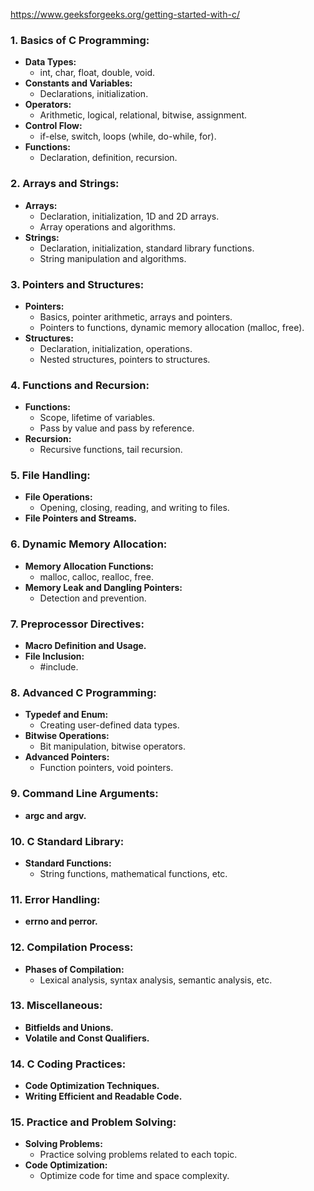 https://www.geeksforgeeks.org/getting-started-with-c/

### 1. **Basics of C Programming:**

- **Data Types:**
    - int, char, float, double, void.
- **Constants and Variables:**
    - Declarations, initialization.
- **Operators:**
    - Arithmetic, logical, relational, bitwise, assignment.
- **Control Flow:**
    - if-else, switch, loops (while, do-while, for).
- **Functions:**
    - Declaration, definition, recursion.

### 2. **Arrays and Strings:**

- **Arrays:**
    - Declaration, initialization, 1D and 2D arrays.
    - Array operations and algorithms.
- **Strings:**
    - Declaration, initialization, standard library functions.
    - String manipulation and algorithms.

### 3. **Pointers and Structures:**

- **Pointers:**
    - Basics, pointer arithmetic, arrays and pointers.
    - Pointers to functions, dynamic memory allocation (malloc, free).
- **Structures:**
    - Declaration, initialization, operations.
    - Nested structures, pointers to structures.

### 4. **Functions and Recursion:**

- **Functions:**
    - Scope, lifetime of variables.
    - Pass by value and pass by reference.
- **Recursion:**
    - Recursive functions, tail recursion.

### 5. **File Handling:**

- **File Operations:**
    - Opening, closing, reading, and writing to files.
- **File Pointers and Streams.**

### 6. **Dynamic Memory Allocation:**

- **Memory Allocation Functions:**
    - malloc, calloc, realloc, free.
- **Memory Leak and Dangling Pointers:**
    - Detection and prevention.

### 7. **Preprocessor Directives:**

- **Macro Definition and Usage.**
- **File Inclusion:**
    - #include.

### 8. **Advanced C Programming:**

- **Typedef and Enum:**
    - Creating user-defined data types.
- **Bitwise Operations:**
    - Bit manipulation, bitwise operators.
- **Advanced Pointers:**
    - Function pointers, void pointers.

### 9. **Command Line Arguments:**

- **argc and argv.**

### 10. **C Standard Library:**

- **Standard Functions:**
    - String functions, mathematical functions, etc.

### 11. **Error Handling:**

- **errno and perror.**

### 12. **Compilation Process:**

- **Phases of Compilation:**
    - Lexical analysis, syntax analysis, semantic analysis, etc.

### 13. **Miscellaneous:**

- **Bitfields and Unions.**
- **Volatile and Const Qualifiers.**

### 14. **C Coding Practices:**

- **Code Optimization Techniques.**
- **Writing Efficient and Readable Code.**

### 15. **Practice and Problem Solving:**

- **Solving Problems:**
    - Practice solving problems related to each topic.
- **Code Optimization:**
    - Optimize code for time and space complexity.